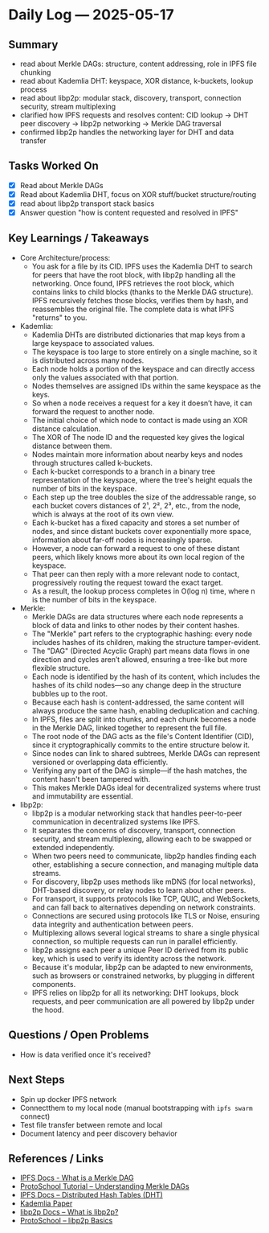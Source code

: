 # Daily Log — 2025-05-17

## Summary

- read about Merkle DAGs: structure, content addressing, role in IPFS file chunking
- read about Kademlia DHT: keyspace, XOR distance, k-buckets, lookup process
- read about libp2p: modular stack, discovery, transport, connection security, stream multiplexing
- clarified how IPFS requests and resolves content: CID lookup → DHT peer discovery → libp2p networking → Merkle DAG traversal
- confirmed libp2p handles the networking layer for DHT and data transfer

## Tasks Worked On

- [x] Read about Merkle DAGs
- [x] Read about Kademlia DHT, focus on XOR stuff/bucket structure/routing
- [x] read about libp2p transport stack basics
- [x] Answer question "how is content requested and resolved in IPFS"

## Key Learnings / Takeaways

- Core Architecture/process:
  - You ask for a file by its CID. IPFS uses the Kademlia DHT to search for peers that have the root block, with libp2p handling all the networking. Once found, IPFS retrieves the root block, which contains links to child blocks (thanks to the Merkle DAG structure). IPFS recursively fetches those blocks, verifies them by hash, and reassembles the original file. The complete data is what IPFS "returns" to you.
- Kademlia:
  - Kademlia DHTs are distributed dictionaries that map keys from a large keyspace to associated values.
  - The keyspace is too large to store entirely on a single machine, so it is distributed across many nodes.
  - Each node holds a portion of the keyspace and can directly access only the values associated with that portion.
  - Nodes themselves are assigned IDs within the same keyspace as the keys.
  - So when a node receives a request for a key it doesn’t have, it can forward the request to another node.
  - The initial choice of which node to contact is made using an XOR distance calculation.
  - The XOR of The node ID and the requested key gives the logical distance between them.
  - Nodes maintain more information about nearby keys and nodes through structures called k-buckets.
  - Each k-bucket corresponds to a branch in a binary tree representation of the keyspace, where the tree's height equals the number of bits in the keyspace.
  - Each step up the tree doubles the size of the addressable range, so each bucket covers distances of 2¹, 2², 2³, etc., from the node, which is always at the root of its own view.
  - Each k-bucket has a fixed capacity and stores a set number of nodes, and since distant buckets cover exponentially more space, information about far-off nodes is increasingly sparse.
  - However, a node can forward a request to one of these distant peers, which likely knows more about its own local region of the keyspace.
  - That peer can then reply with a more relevant node to contact, progressively routing the request toward the exact target.
  - As a result, the lookup process completes in O(log n) time, where n is the number of bits in the keyspace.
- Merkle:
  - Merkle DAGs are data structures where each node represents a block of data and links to other nodes by their content hashes.
  - The "Merkle" part refers to the cryptographic hashing: every node includes hashes of its children, making the structure tamper-evident.
  - The "DAG" (Directed Acyclic Graph) part means data flows in one direction and cycles aren’t allowed, ensuring a tree-like but more flexible structure.
  - Each node is identified by the hash of its content, which includes the hashes of its child nodes—so any change deep in the structure bubbles up to the root.
  - Because each hash is content-addressed, the same content will always produce the same hash, enabling deduplication and caching.
  - In IPFS, files are split into chunks, and each chunk becomes a node in the Merkle DAG, linked together to represent the full file.
  - The root node of the DAG acts as the file's Content Identifier (CID), since it cryptographically commits to the entire structure below it.
  - Since nodes can link to shared subtrees, Merkle DAGs can represent versioned or overlapping data efficiently.
  - Verifying any part of the DAG is simple—if the hash matches, the content hasn't been tampered with.
  - This makes Merkle DAGs ideal for decentralized systems where trust and immutability are essential.
- libp2p:
  - libp2p is a modular networking stack that handles peer-to-peer communication in decentralized systems like IPFS.
  - It separates the concerns of discovery, transport, connection security, and stream multiplexing, allowing each to be swapped or extended independently.
  - When two peers need to communicate, libp2p handles finding each other, establishing a secure connection, and managing multiple data streams.
  - For discovery, libp2p uses methods like mDNS (for local networks), DHT-based discovery, or relay nodes to learn about other peers.
  - For transport, it supports protocols like TCP, QUIC, and WebSockets, and can fall back to alternatives depending on network constraints.
  - Connections are secured using protocols like TLS or Noise, ensuring data integrity and authentication between peers.
  - Multiplexing allows several logical streams to share a single physical connection, so multiple requests can run in parallel efficiently.
  - libp2p assigns each peer a unique Peer ID derived from its public key, which is used to verify its identity across the network.
  - Because it's modular, libp2p can be adapted to new environments, such as browsers or constrained networks, by plugging in different components.
  - IPFS relies on libp2p for all its networking: DHT lookups, block requests, and peer communication are all powered by libp2p under the hood.

## Questions / Open Problems

- How is data verified once it's received?

## Next Steps

- Spin up docker IPFS network
- Connectthem to my local node (manual bootstrapping with `ipfs swarm` connect)
- Test file transfer between remote and local
- Document latency and peer discovery behavior

## References / Links

- [IPFS Docs - What is a Merkle DAG](https://docs.ipfs.tech/concepts/merkle-dag/)
- [ProtoSchool Tutorial – Understanding Merkle DAGs](https://proto.school/merkle-dags/08)
- [IPFS Docs – Distributed Hash Tables (DHT)](https://docs.ipfs.tech/concepts/dht/)
- [Kademlia Paper](https://pdos.csail.mit.edu/~petar/papers/maymounkov-kademlia-lncs.pdf)
- [libp2p Docs – What is libp2p?](https://docs.libp2p.io/concepts/introduction/overview/)
- [ProtoSchool – libp2p Basics](https://proto.school/introduction-to-libp2p)
